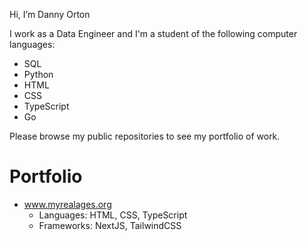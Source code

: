 Hi, I’m Danny Orton

I work as a Data Engineer and I'm a student of the following computer languages:

* SQL
* Python
* HTML
* CSS
* TypeScript
* Go

Please browse my public repositories to see my portfolio of work.

# Portfolio
* www.myrealages.org
  * Languages: HTML, CSS, TypeScript
  * Frameworks: NextJS, TailwindCSS
